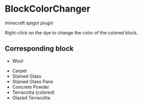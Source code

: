 # BlockColorChanger
minecraft spigot plugin

Right-click on the dye to change the color of the colored block.

## Corresponding block

* Wool
- Carpet
- Stained Glass
- Stained Glass Pane
- Concrete Powder
- Terracotta (colored)
- Glazed Terracotta 

